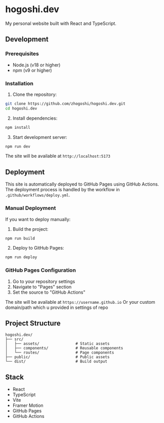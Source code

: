 # hogoshi.dev

My personal website built with React and TypeScript.

## Development

### Prerequisites

- Node.js (v18 or higher)
- npm (v9 or higher)

### Installation

1. Clone the repository:
```bash
git clone https://github.com/zhogoshi/hogoshi.dev.git
cd hogoshi.dev
```

2. Install dependencies:
```bash
npm install
```

3. Start development server:
```bash
npm run dev
```

The site will be available at `http://localhost:5173`

## Deployment

This site is automatically deployed to GitHub Pages using GitHub Actions. The deployment process is handled by the workflow in `.github/workflows/deploy.yml`.

### Manual Deployment

If you want to deploy manually:

1. Build the project:
```bash
npm run build
```

2. Deploy to GitHub Pages:
```bash
npm run deploy
```

### GitHub Pages Configuration

1. Go to your repository settings
2. Navigate to "Pages" section
3. Set the source to "GitHub Actions"

The site will be available at `https://username.github.io`
Or your custom domain/path which u provided in settings of repo

## Project Structure

```
hogoshi.dev/
├── src/
│   ├── assets/                # Static assets
│   ├── components/            # Reusable components
│   └── routes/                # Page components
├── public/                    # Public assets
└── dist/                      # Build output
```

## Stack

- React
- TypeScript
- Vite
- Framer Motion
- GitHub Pages
- GitHub Actions 